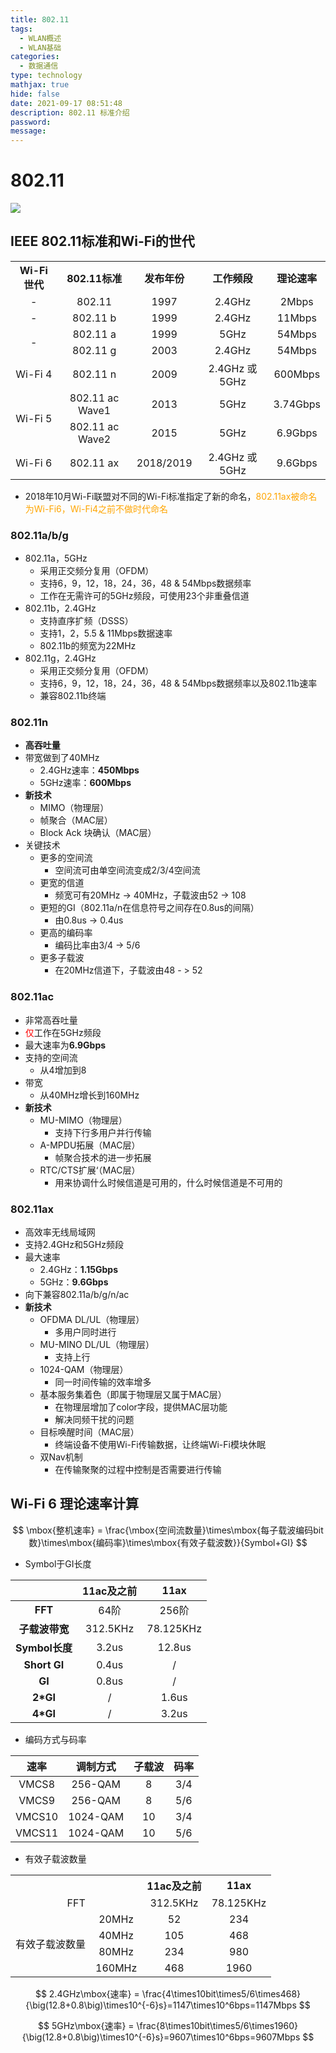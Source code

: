```yaml
---
title: 802.11
tags:
  - WLAN概述
  - WLAN基础
categories:
  - 数据通信
type: technology 
mathjax: true
hide: false
date: 2021-09-17 08:51:48
description: 802.11 标准介绍
password:
message:
---
```


# 802.11

![](https://cdn.jsdelivr.net/gh/xiaokai54/cdn/img/802.11.png)

## IEEE 802.11标准和Wi-Fi的世代

<table style="text-align: center;">
    <tr>
        <th>Wi-Fi世代</th>
        <th>802.11标准</th>
        <th>发布年份</th>
        <th>工作频段</th>
        <th>理论速率</th>
    </tr>
    <tr>
        <td>-</td>
        <td>802.11</td>
        <td>1997</td>
        <td>2.4GHz</td>
        <td>2Mbps</td>
    </tr>
    <tr>
        <td>-</td>
        <td>802.11 b</td>
        <td>1999</td>
        <td>2.4GHz</td>
        <td>11Mbps</td>
    </tr>
    <tr>
        <td rowspan="2">-</td>
        <td>802.11 a</td>
        <td>1999</td>
        <td>5GHz</td>
        <td>54Mbps</td>
    </tr>
    <tr>
        <td>802.11 g</td>
        <td>2003</td>
        <td>2.4GHz</td>
        <td>54Mbps</td>
    </tr>
    <tr>
        <td>Wi-Fi 4</td>
        <td>802.11 n</td>
        <td>2009</td>
        <td>2.4GHz 或 5GHz</td>
        <td>600Mbps</td>
    </tr>
    <tr>
        <td rowspan="2">Wi-Fi 5</td>
        <td>802.11 ac Wave1</td>
        <td>2013</td>
        <td>5GHz</td>
        <td>3.74Gbps</td>
    </tr>
    <tr>
        <td>802.11 ac Wave2</td>
        <td>2015</td>
        <td>5GHz</td>
        <td>6.9Gbps</td>
    </tr>
    <tr>
        <td>Wi-Fi 6</td>
        <td>802.11 ax</td>
        <td>2018/2019</td>
        <td>2.4GHz 或 5GHz</td>
        <td>9.6Gbps</td>
    </tr>
</table>



-   2018年10月Wi-Fi联盟对不同的Wi-Fi标准指定了新的命名，<font color=orange>802.11ax被命名为Wi-Fi6，Wi-Fi4之前不做时代命名</font>

### 802.11a/b/g

-   802.11a，5GHz
    -   采用正交频分复用（OFDM）
    -   支持6，9，12，18，24，36，48 & 54Mbps数据频率
    -   工作在无需许可的5GHz频段，可使用23个非重叠信道
-   802.11b，2.4GHz
    -   支持直序扩频（DSSS）
    -   支持1，2，5.5 & 11Mbps数据速率
    -   802.11b的频宽为22MHz
-   802.11g，2.4GHz
    -   采用正交频分复用（OFDM）
    -   支持6，9，12，18，24，36，48 & 54Mbps数据频率以及802.11b速率
    -   兼容802.11b终端

### 802.11n

-   **高吞吐量**
-   带宽做到了40MHz
    -   2.4GHz速率：**450Mbps**
    -   5GHz速率：**600Mbps**
-   **新技术**
    -   MIMO（物理层）
    -   帧聚合（MAC层）
    -   Block Ack  块确认（MAC层）
-   关键技术
    -   更多的空间流
        -   空间流可由单空间流变成2/3/4空间流
    -   更宽的信道
        -   频宽可有20MHz -> 40MHz，子载波由52 -> 108
    -   更短的GI（802.11a/n在信息符号之间存在0.8us的间隔）
        -   由0.8us -> 0.4us
    -   更高的编码率
        -   编码比率由3/4 -> 5/6
    -   更多子载波
        -   在20MHz信道下，子载波由48 - > 52

### 802.11ac

-   非常高吞吐量
-   <font color=red>仅</font>工作在5GHz频段
-   最大速率为**6.9Gbps**
-   支持的空间流
    -   从4增加到8
-   带宽
    -   从40MHz增长到160MHz
-   **新技术**
    -   MU-MIMO（物理层）
        -   支持下行多用户并行传输
    -   A-MPDU拓展（MAC层）
        -   帧聚合技术的进一步拓展
    -   RTC/CTS扩展‘（MAC层）
        -   用来协调什么时候信道是可用的，什么时候信道是不可用的

### 802.11ax

-   高效率无线局域网
-   支持2.4GHz和5GHz频段
-   最大速率
    -   2.4GHz：**1.15Gbps**
    -   5GHz：**9.6Gbps**
-   向下兼容802.11a/b/g/n/ac
-   **新技术**
    -   OFDMA DL/UL（物理层）
        -   多用户同时进行
    -   MU-MINO DL/UL（物理层）
        -   支持上行
    -   1024-QAM（物理层）
        -   同一时间传输的效率增多
    -   基本服务集着色（即属于物理层又属于MAC层）
        -   在物理层增加了color字段，提供MAC层功能
        -   解决同频干扰的问题
    -   目标唤醒时间（MAC层）
        -   终端设备不使用Wi-Fi传输数据，让终端Wi-Fi模块休眠
    -   双Nav机制
        -   在传输聚聚的过程中控制是否需要进行传输

## Wi-Fi 6 理论速率计算

$$
\mbox{整机速率} = \frac{\mbox{空间流数量}\times\mbox{每子载波编码bit数}\times\mbox{编码率}\times\mbox{有效子载波数}}{Symbol+GI}
$$

-   Symbol于GI长度

|                | **11ac及之前** | **11ax**  |
| :------------: | :------------: | :-------: |
|    **FFT**     |      64阶      |   256阶   |
| **子载波带宽** |    312.5KHz    | 78.125KHz |
| **Symbol长度** |     3.2us      |  12.8us   |
|  **Short GI**  |     0.4us      |     /     |
|     **GI**     |     0.8us      |     /     |
|    **2*GI**    |       /        |   1.6us   |
|    **4*GI**    |       /        |   3.2us   |

-   编码方式与码率	

|  速率  | 调制方式 | 子载波 | 码率 |
| :----: | :------: | :----: | :--: |
| VMCS8  | 256-QAM  |   8    | 3/4  |
| VMCS9  | 256-QAM  |   8    | 5/6  |
| VMCS10 | 1024-QAM |   10   | 3/4  |
| VMCS11 | 1024-QAM |   10   | 5/6  |

-   有效子载波数量

<table style="text-align: center;">
    <tr>
        <th colspan="2"></th>
        <th>11ac及之前</th>
        <th>11ax</th>
    </tr>
    <tr>
        <td colspan="2">FFT</td>
        <td>312.5KHz</td>
        <td>78.125KHz</td>
    </tr>
    <tr>
        <td rowspan="4">有效子载波数量</td>
        <td>20MHz</td>
        <td>52</td>
        <td>234</td>
    </tr>
    <tr>
        <td>40MHz</td>
        <td>105</td>
        <td>468</td>
    </tr>
    <tr>
        <td>80MHz</td>
        <td>234</td>
        <td>980</td>
    </tr>
    <tr>
        <td>160MHz</td>
        <td>468</td>
        <td>1960</td>
    </tr>
</table>

$$
2.4GHz\mbox{速率} = \frac{4\times10bit\times5/6\times468}{\big(12.8+0.8\big)\times10^{-6}s}=1147\times10^6bps=1147Mbps
$$

$$
5GHz\mbox{速率} = \frac{8\times10bit\times5/6\times1960}{\big(12.8+0.8\big)\times10^{-6}s}=9607\times10^6bps=9607Mbps
$$





